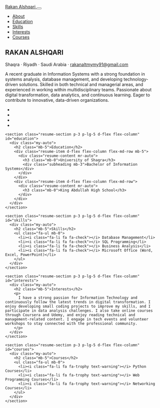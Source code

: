 <!DOCTYPE html>
<html lang="en">

<head>
  <meta charset="utf-8" />
  <meta name="viewport" content="width=device-width, initial-scale=1, shrink-to-fit=no" />
  <meta name="description" content="" />
  <meta name="author" content="" />
  <title>CV - Rakan Alshqari</title>

  <!-- Bootstrap core CSS -->
  <link href="vendor/bootstrap/css/bootstrap.min.css" rel="stylesheet" />

  <!-- Fonts -->
  <link href="https://fonts.googleapis.com/css?family=Saira+Extra+Condensed:100,900" rel="stylesheet" />
  <link href="https://fonts.googleapis.com/css?family=Open+Sans:300,800" rel="stylesheet" />
  <link href="vendor/devicons/css/devicons.min.css" rel="stylesheet" />
  <link href="vendor/simple-line-icons/css/simple-line-icons.css" rel="stylesheet" />
  <link href="css/resume.min.css" rel="stylesheet" />
</head>

<body id="page-top">
  <nav class="navbar navbar-expand-lg navbar-dark bg-primary fixed-top" id="sideNav">
    <a class="navbar-brand js-scroll-trigger" href="#page-top">
      <span class="d-block d-lg-none">Rakan Alshqari</span>
      <span class="d-none d-lg-block"></span>
    </a>
    <button class="navbar-toggler" type="button" data-toggle="collapse" data-target="#navbarSupportedContent"
      aria-controls="navbarSupportedContent" aria-expanded="false" aria-label="Toggle navigation">
      <span class="navbar-toggler-icon"></span>
    </button>
    <div class="collapse navbar-collapse" id="navbarSupportedContent">
      <ul class="navbar-nav">
        <li class="nav-item"><a class="nav-link js-scroll-trigger" href="#about">About</a></li>
        <li class="nav-item"><a class="nav-link js-scroll-trigger" href="#education">Education</a></li>
        <li class="nav-item"><a class="nav-link js-scroll-trigger" href="#skills">Skills</a></li>
        <li class="nav-item"><a class="nav-link js-scroll-trigger" href="#interests">Interests</a></li>
        <li class="nav-item"><a class="nav-link js-scroll-trigger" href="#courses">Courses</a></li>
      </ul>
    </div>
  </nav>

  <div class="container-fluid p-0">
    <section class="resume-section p-3 p-lg-5 d-flex d-column" id="about">
      <div class="my-auto">
        <h1 class="mb-0">RAKAN <span class="text-primary">ALSHQARI</span></h1>
        <div class="subheading mb-5">Shaqra · Riyadh · Saudi Arabia ·
          <a href="mailto:rakanaltmymy91@gmail.com">rakanaltmymy91@gmail.com</a>
        </div>
        <p class="mb-5">
          A recent graduate in Information Systems with a strong foundation in systems analysis, database management, and developing technology-driven solutions. Skilled in both technical and managerial areas, and experienced in working within multidisciplinary teams. Passionate about digital transformation, data analytics, and continuous learning. Eager to contribute to innovative, data-driven organizations.
        </p>
        <ul class="list-inline list-social-icons mb-0">
          <li class="list-inline-item"><a href="#"><span class="fa-stack fa-lg"><i class="fa fa-circle fa-stack-2x"></i><i
                  class="fa fa-facebook fa-stack-1x fa-inverse"></i></span></a></li>
          <li class="list-inline-item"><a href="#"><span class="fa-stack fa-lg"><i class="fa fa-circle fa-stack-2x"></i><i
                  class="fa fa-twitter fa-stack-1x fa-inverse"></i></span></a></li>
          <li class="list-inline-item"><a href="#"><span class="fa-stack fa-lg"><i class="fa fa-circle fa-stack-2x"></i><i
                  class="fa fa-linkedin fa-stack-1x fa-inverse"></i></span></a></li>
          <li class="list-inline-item"><a href="#"><span class="fa-stack fa-lg"><i class="fa fa-circle fa-stack-2x"></i><i
                  class="fa fa-github fa-stack-1x fa-inverse"></i></span></a></li>
        </ul>
      </div>
    </section>

    <section class="resume-section p-3 p-lg-5 d-flex flex-column" id="education">
      <div class="my-auto">
        <h2 class="mb-5">Education</h2>
        <div class="resume-item d-flex flex-column flex-md-row mb-5">
          <div class="resume-content mr-auto">
            <h3 class="mb-0">University of Shaqra</h3>
            <div class="subheading mb-3">Bachelor of Information Systems</div>
          </div>
        </div>
        <div class="resume-item d-flex flex-column flex-md-row">
          <div class="resume-content mr-auto">
            <h3 class="mb-0">King Abdullah High School</h3>
          </div>
        </div>
      </div>
    </section>

    <section class="resume-section p-3 p-lg-5 d-flex flex-column" id="skills">
      <div class="my-auto">
        <h2 class="mb-5">Skills</h2>
        <ul class="fa-ul mb-0">
          <li><i class="fa-li fa fa-check"></i> Database Management</li>
          <li><i class="fa-li fa fa-check"></i> SQL Programming</li>
          <li><i class="fa-li fa fa-check"></i> Business Analysis</li>
          <li><i class="fa-li fa fa-check"></i> Microsoft Office (Word, Excel, PowerPoint)</li>
        </ul>
      </div>
    </section>

    <section class="resume-section p-3 p-lg-5 d-flex flex-column" id="interests">
      <div class="my-auto">
        <h2 class="mb-5">Interests</h2>
        <p>
          I have a strong passion for Information Technology and continuously follow the latest trends in digital transformation. I enjoy developing small coding projects to improve my skills, and I participate in data analysis challenges. I also take online courses through Coursera and Udemy, and enjoy reading technical and management-related content. I engage in tech events and volunteer workshops to stay connected with the professional community.
        </p>
      </div>
    </section>

    <section class="resume-section p-3 p-lg-5 d-flex flex-column" id="courses">
      <div class="my-auto">
        <h2 class="mb-5">Courses</h2>
        <ul class="fa-ul mb-0">
          <li><i class="fa-li fa fa-trophy text-warning"></i> Python Courses</li>
          <li><i class="fa-li fa fa-trophy text-warning"></i> Web Programming Courses</li>
          <li><i class="fa-li fa fa-trophy text-warning"></i> Networking Courses</li>
        </ul>
      </div>
    </section>
  </div>

  <!-- Bootstrap core JavaScript -->
  <script src="vendor/jquery/jquery.min.js"></script>
  <script src="vendor/bootstrap/js/bootstrap.bundle.min.js"></script>

  <!-- Plugin JavaScript -->
  <script src="vendor/jquery-easing/jquery.easing.min.js"></script>

  <!-- Custom scripts -->
  <script src="js/resume.min.js"></script>
</body>

</html>

